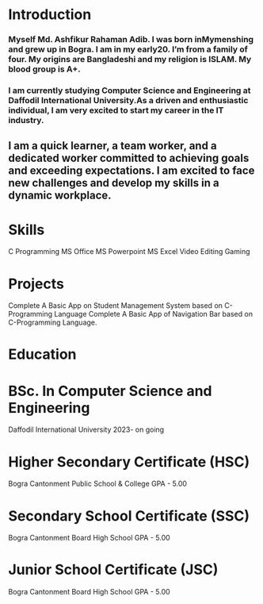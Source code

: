 # Introduction
### Myself Md. Ashfikur Rahaman Adib. I was born inMymenshing and grew up in Bogra. I am in my early20. I’m from a family of four. My origins are Bangladeshi and my religion is ISLAM. My blood group is A+. 
### I am currently studying Computer Science and Engineering at Daffodil International University.As a driven and enthusiastic individual, I am very excited to start my career in the IT industry.
## I am a quick learner, a team worker, and a dedicated worker committed to achieving goals and exceeding expectations. I am excited to face new challenges and develop my skills in a dynamic workplace.

# Skills
C Programming
MS Office
MS Powerpoint
MS Excel
Video Editing
Gaming

# Projects
Complete A Basic App on Student Management System based on C-Programming Language
Complete A Basic App of Navigation Bar based on C-Programming Language.

# Education
# BSc. In Computer Science and Engineering
Daffodil International University
2023- on going
# Higher Secondary Certificate (HSC)
Bogra Cantonment Public School & College
GPA - 5.00
# Secondary School Certificate (SSC)
Bogra Cantonment Board High School
GPA - 5.00
# Junior School Certificate (JSC)
Bogra Cantonment Board High School
GPA - 5.00





<!--
**ashfikur59/ashfikur59** is a ✨ _special_ ✨ repository because its `README.md` (this file) appears on your GitHub profile.

Here are some ideas to get you started:

- 🔭 I’m currently working on ...
- 🌱 I’m currently learning ...
- 👯 I’m looking to collaborate on ...
- 🤔 I’m looking for help with ...
- 💬 Ask me about ...
- 📫 How to reach me: ...
- 😄 Pronouns: ...
- ⚡ Fun fact: ...
-->
